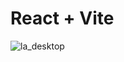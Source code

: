 # React + Vite

![la_desktop](https://github.com/Noud63/leerhuis_amsterdam/assets/38325801/83135d29-7667-4e00-b06d-eb206b57bbff)
